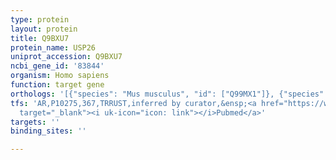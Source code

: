 ```yaml
---
type: protein
layout: protein
title: Q9BXU7
protein_name: USP26
uniprot_accession: Q9BXU7
ncbi_gene_id: '83844'
organism: Homo sapiens
function: target gene
orthologs: '[{"species": "Mus musculus", "id": ["Q99MX1"]}, {"species": "Rattus norvegicus", "id": ["D4A5S1"]}]'
tfs: 'AR,P10275,367,TRRUST,inferred by curator,&ensp;<a href="https://www.ncbi.nlm.nih.gov/pubmed/?term=20501646%5Buid%5D+OR+29087512%5Buid%5D"
  target="_blank"><i uk-icon="icon: link"></i>Pubmed</a>'
targets: ''
binding_sites: ''

---
```

